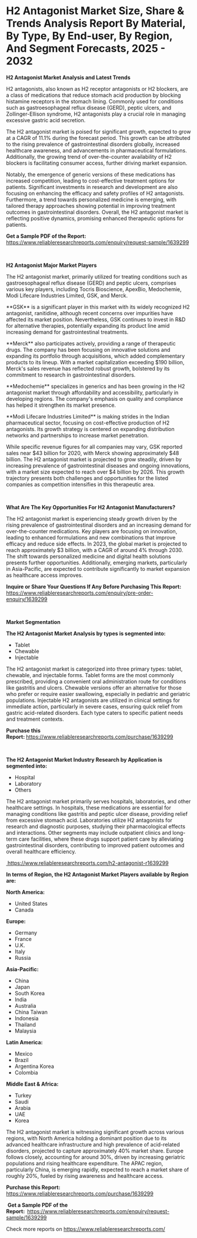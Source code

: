 <p><h1>H2 Antagonist Market Size, Share & Trends Analysis Report By Material, By Type, By End-user, By Region, And Segment Forecasts, 2025 - 2032</h1></p><p><strong>H2 Antagonist Market Analysis and Latest Trends</strong></p>
<p><p>H2 antagonists, also known as H2 receptor antagonists or H2 blockers, are a class of medications that reduce stomach acid production by blocking histamine receptors in the stomach lining. Commonly used for conditions such as gastroesophageal reflux disease (GERD), peptic ulcers, and Zollinger-Ellison syndrome, H2 antagonists play a crucial role in managing excessive gastric acid secretion.</p><p>The H2 antagonist market is poised for significant growth, expected to grow at a CAGR of 11.1% during the forecast period. This growth can be attributed to the rising prevalence of gastrointestinal disorders globally, increased healthcare awareness, and advancements in pharmaceutical formulations. Additionally, the growing trend of over-the-counter availability of H2 blockers is facilitating consumer access, further driving market expansion.</p><p>Notably, the emergence of generic versions of these medications has increased competition, leading to cost-effective treatment options for patients. Significant investments in research and development are also focusing on enhancing the efficacy and safety profiles of H2 antagonists. Furthermore, a trend towards personalized medicine is emerging, with tailored therapy approaches showing potential in improving treatment outcomes in gastrointestinal disorders. Overall, the H2 antagonist market is reflecting positive dynamics, promising enhanced therapeutic options for patients.</p></p>
<p><strong>Get a Sample PDF of the Report:&nbsp;</strong> <a href="https://www.reliableresearchreports.com/enquiry/request-sample/1639299?utm_campaign=2251&utm_medium=2&utm_source=Github&utm_content=ia&utm_term=03032025&utm_id=h2-antagonist">https://www.reliableresearchreports.com/enquiry/request-sample/1639299</a></p>
<p>&nbsp;</p>
<p><strong>H2 Antagonist Major Market Players</strong></p>
<p><p>The H2 antagonist market, primarily utilized for treating conditions such as gastroesophageal reflux disease (GERD) and peptic ulcers, comprises various key players, including Tocris Bioscience, ApexBio, Medochemie, Modi Lifecare Industries Limited, GSK, and Merck. </p><p>**GSK** is a significant player in this market with its widely recognized H2 antagonist, ranitidine, although recent concerns over impurities have affected its market position. Nevertheless, GSK continues to invest in R&D for alternative therapies, potentially expanding its product line amid increasing demand for gastrointestinal treatments.</p><p>**Merck** also participates actively, providing a range of therapeutic drugs. The company has been focusing on innovative solutions and expanding its portfolio through acquisitions, which added complementary products to its lineup. With a market capitalization exceeding $190 billion, Merck's sales revenue has reflected robust growth, bolstered by its commitment to research in gastrointestinal disorders.</p><p>**Medochemie** specializes in generics and has been growing in the H2 antagonist market through affordability and accessibility, particularly in developing regions. The company's emphasis on quality and compliance has helped it strengthen its market presence.</p><p>**Modi Lifecare Industries Limited** is making strides in the Indian pharmaceutical sector, focusing on cost-effective production of H2 antagonists. Its growth strategy is centered on expanding distribution networks and partnerships to increase market penetration.</p><p>While specific revenue figures for all companies may vary, GSK reported sales near $43 billion for 2020, with Merck showing approximately $48 billion. The H2 antagonist market is projected to grow steadily, driven by increasing prevalence of gastrointestinal diseases and ongoing innovations, with a market size expected to reach over $4 billion by 2026. This growth trajectory presents both challenges and opportunities for the listed companies as competition intensifies in this therapeutic area.</p></p>
<p>&nbsp;</p>
<p><strong>What Are The Key Opportunities For H2 Antagonist Manufacturers?</strong></p>
<p><p>The H2 antagonist market is experiencing steady growth driven by the rising prevalence of gastrointestinal disorders and an increasing demand for over-the-counter medications. Key players are focusing on innovation, leading to enhanced formulations and new combinations that improve efficacy and reduce side effects. In 2023, the global market is projected to reach approximately $3 billion, with a CAGR of around 4% through 2030. The shift towards personalized medicine and digital health solutions presents further opportunities. Additionally, emerging markets, particularly in Asia-Pacific, are expected to contribute significantly to market expansion as healthcare access improves.</p></p>
<p><strong>Inquire or Share Your Questions If Any Before Purchasing This Report:</strong> <a href="https://www.reliableresearchreports.com/enquiry/pre-order-enquiry/1639299?utm_campaign=2251&utm_medium=2&utm_source=Github&utm_content=ia&utm_term=03032025&utm_id=h2-antagonist">https://www.reliableresearchreports.com/enquiry/pre-order-enquiry/1639299</a></p>
<p>&nbsp;</p>
<p><strong>Market Segmentation</strong></p>
<p><strong>The H2 Antagonist Market Analysis by types is segmented into:</strong></p>
<p><ul><li>Tablet</li><li>Chewable</li><li>Injectable</li></ul></p>
<p><p>The H2 antagonist market is categorized into three primary types: tablet, chewable, and injectable forms. Tablet forms are the most commonly prescribed, providing a convenient oral administration route for conditions like gastritis and ulcers. Chewable versions offer an alternative for those who prefer or require easier swallowing, especially in pediatric and geriatric populations. Injectable H2 antagonists are utilized in clinical settings for immediate action, particularly in severe cases, ensuring quick relief from gastric acid-related disorders. Each type caters to specific patient needs and treatment contexts.</p></p>
<p><strong>Purchase this Report:&nbsp;</strong><a href="https://www.reliableresearchreports.com/purchase/1639299?utm_campaign=2251&utm_medium=2&utm_source=Github&utm_content=ia&utm_term=03032025&utm_id=h2-antagonist">https://www.reliableresearchreports.com/purchase/1639299</a></p>
<p>&nbsp;</p>
<p><strong>The H2 Antagonist Market Industry Research by Application is segmented into:</strong></p>
<p><ul><li>Hospital</li><li>Laboratory</li><li>Others</li></ul></p>
<p><p>The H2 antagonist market primarily serves hospitals, laboratories, and other healthcare settings. In hospitals, these medications are essential for managing conditions like gastritis and peptic ulcer disease, providing relief from excessive stomach acid. Laboratories utilize H2 antagonists for research and diagnostic purposes, studying their pharmacological effects and interactions. Other segments may include outpatient clinics and long-term care facilities, where these drugs support patient care by alleviating gastrointestinal disorders, contributing to improved patient outcomes and overall healthcare efficiency.</p></p>
<p><a href="https://www.reliableresearchreports.com/h2-antagonist-r1639299?utm_campaign=2251&utm_medium=2&utm_source=Github&utm_content=ia&utm_term=03032025&utm_id=h2-antagonist">&nbsp;https://www.reliableresearchreports.com/h2-antagonist-r1639299</a></p>
<p><strong>In terms of Region, the H2 Antagonist Market Players available by Region are:</strong></p>
<p>
    <p> <strong> North America: </strong>
        <ul>
            <li>United States</li>
            <li>Canada</li>
        </ul>
        </p> 
    <p> <strong> Europe: </strong>
        <ul>
            <li>Germany</li>
            <li>France</li>
            <li>U.K.</li>
            <li>Italy</li>
            <li>Russia</li>
        </ul>
        </p> 
    <p> <strong> Asia-Pacific: </strong>
        <ul>
            <li>China</li>
            <li>Japan</li>
            <li>South Korea</li>
            <li>India</li>
            <li>Australia</li>
            <li>China Taiwan</li>
            <li>Indonesia</li>
            <li>Thailand</li>
            <li>Malaysia</li>
        </ul>
        </p> 
    <p> <strong> Latin America: </strong>
        <ul>
            <li>Mexico</li>
            <li>Brazil</li>
            <li>Argentina Korea</li>
            <li>Colombia</li>
        </ul>
        </p> 
    <p> <strong> Middle East & Africa: </strong>
        <ul>
            <li>Turkey</li>
            <li>Saudi</li>
            <li>Arabia</li>
            <li>UAE</li>
            <li>Korea</li>
        </ul>
    </p>
    </p>
<p><p>The H2 antagonist market is witnessing significant growth across various regions, with North America holding a dominant position due to its advanced healthcare infrastructure and high prevalence of acid-related disorders, projected to capture approximately 40% market share. Europe follows closely, accounting for around 30%, driven by increasing geriatric populations and rising healthcare expenditure. The APAC region, particularly China, is emerging rapidly, expected to reach a market share of roughly 20%, fueled by rising awareness and healthcare access.</p></p>
<p><strong>Purchase this Report: </strong><a href="https://www.reliableresearchreports.com/purchase/1639299?utm_campaign=2251&utm_medium=2&utm_source=Github&utm_content=ia&utm_term=03032025&utm_id=h2-antagonist">https://www.reliableresearchreports.com/purchase/1639299</a></p>
<p>&nbsp;<strong>Get a Sample PDF of the Report:&nbsp;&nbsp;</strong><a href="https://www.reliableresearchreports.com/enquiry/request-sample/1639299?utm_campaign=2251&utm_medium=2&utm_source=Github&utm_content=ia&utm_term=03032025&utm_id=h2-antagonist">https://www.reliableresearchreports.com/enquiry/request-sample/1639299</a></p>
<p><strong></strong></p>
<p>Check more reports on <a href="https://www.reliableresearchreports.com/?utm_campaign=2251&utm_medium=2&utm_source=Github&utm_content=ia&utm_term=03032025&utm_id=h2-antagonist">https://www.reliableresearchreports.com/</a></p>